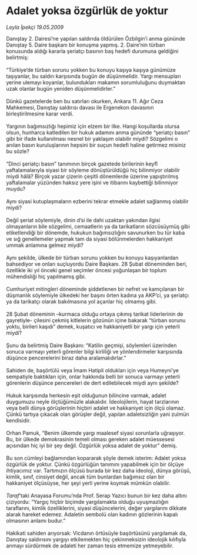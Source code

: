 # Adalet yoksa özgürlük de yoktur

*Leyla İpekçi 19.05.2009*

<div class="taraf_structure_2col_1zq">
<div class="margen_n">



 <p>Danıştay 2. Dairesi’ne yapılan saldırıda öldürülen Özbilgin’i anma gününde Danıştay 5. Daire başkanı bir konuşma yapmış. 2. Daire’nin türban konusunda aldığı kararla şeriatçı basının baş hedefi durumuna geldiğini belirtmiş: <br/><br/>“Türkiye’de türban sorunu yokken bu konuyu kaşıya kaşıya günümüze taşıyanlar, bu saldırı karşısında bugün de düşünmelidir. Yargı mensupları yerine ulemayı koyanlar, bulundukları makamın sorumluluğunu duymaktan uzak olanlar bugün yeniden düşünmelidirler.” <br/><br/>Dünkü gazetelerde ben bu satırları okurken, Ankara 11. Ağır Ceza Mahkemesi, Danıştay saldırısı davası ile Ergenekon davasının birleştirilmesine karar verdi. <br/><br/>Yargının bağımsızlığı hepimiz için elzem bir ilke. Hangi koşullarda olursa olsun, hunharca katledilen bir hukuk adamını anma gününde “şeriatçı basın” gibi bir ifade kullanılması nesnel bir yaklaşım olabilir miydi? Sözgelimi o anılan basın kuruluşlarının hepsini bir suçun hedefi haline getirmez misiniz bu sözle? <br/><br/>“Dinci şeriatçı basın” tanımının birçok gazetede birilerinin keyfî yaftalamalarıyla siyasi bir söyleme dönüştürüldüğü hiç bilinmiyor olabilir miydi hâlâ? Birçok yazar çizerin çeşitli dönemlerde üzerine yapıştırılmış yaftalamalar yüzünden haksız yere işini ve itibarını kaybettiği bilinmiyor muydu? <br/><br/>Aynı siyasi kutuplaşmaların ezberini tekrar etmekle adalet sağlanmış olabilir miydi? <br/><br/>Değil şeriat söylemiyle, dinin d’si ile dahi uzaktan yakından ilgisi olmayanların bile sözgelimi, cemaatlerin ya da tarikatların sözcüsüymüş gibi etiketlendiği bir dönemde, hukukun bağımsızlığını savunurken bu tür kaba ve sığ genellemeler yapmak tam da siyasi bölünmelerden hakkaniyet ummak anlamına gelmez miydi? <br/><br/>Aynı şekilde, ülkede bir türban sorunu yokken bu konuyu kaşıyanlardan bahsediyor ve onları suçluyordu Daire Başkanı. 28 Şubat döneminden beri, özellikle iki yıl önceki genel seçimler öncesi yoğunlaşan bir toplum mühendisliği hiç yapılmamış gibi. <br/><br/>Cumhuriyet mitingleri döneminde şiddetlenen bir nefret ve kamçılanan bir düşmanlık söylemiyle ülkedeki her başını örten kadına ya AKP’ci, ya şeriatçı ya da tarikatçı olarak bakılmasına yol açanlar hiç olmamış gibi. <br/><br/>28 Şubat döneminin –kurmaca olduğu ortaya çıkmış tarikat liderlerinin de gayretiyle- çilesini çekmiş kitlelerin gözünün içine bakarak “türban sorunu yoktu, birileri kaşıdı” demek, kuşatıcı ve hakkaniyetli bir yargı için yeterli miydi? <br/><br/>Şunu da belirtmiş Daire Başkanı: “Katilin geçmişi, söylemleri üzerinden sonuca varmayı yeterli görenler bilgi kirliliği ve yönlendirmeler karşısında düşünce pencerelerini biraz daha aralamalıdırlar.” <br/><br/>Sahiden de, başörtülü veya İmam Hatipli oldukları için veya Humeyni’ye sempatiyle baktıkları için, onlar hakkında belli bir sonuca varmayı yeterli görenlerin düşünce pencereleri de dert edilebilecek miydi aynı şekilde? <br/><br/>Hukuk karşısında herkesin eşit olduğunun bilincine varmak, adalet duygumuzu neyle ölçtüğümüzle alakalıdır. İdeolojilerin, hayat tarzlarının veya belli dünya görüşlerinin hiçbiri adalet ve hakkaniyet için ölçü olamaz. Çünkü tartıya çıkacak olan görüşler değil, yapılan adaletsizliğin yani zulmün kendisidir. <br/><br/>Orhan Pamuk, “Benim ülkemde yargı maalesef siyasi sorunlarla uğraşıyor. Bu, bir ülkede demokrasinin temeli olması gereken adalet müessesesi açısından hiç iyi bir şey değil. Özgürlük yoksa adalet de yoktur” demiş. <br/><br/>Bu son cümleyi bağlamından kopararak şöyle demek isterim: Adalet yoksa özgürlük de yoktur. Çünkü özgürlüğün tanımını yapabilmek için bir ölçüye ihtiyacımız var. Tartımızın ölçüsü burada bir kez daha ideoloji, dünya görüşü, kimlik, sınıf, cinsiyet değil, ancak tüm bunlardan bağımsız olan bir hakkaniyet ölçüsüyse, her şeyi yerli yerine koymak mümkün olabilir. <i><br/><br/>Taraf</i>’taki Anayasa Forumu’nda Prof. Serap Yazıcı bunun bir kez daha altını çiziyordu: “Yargıç hiçbir biçimde yargılamakta olduğu uyuşmazlığın taraflarını, kimlik özelliklerini, siyasi düşüncelerini, değer yargılarını dikkate alarak hareket edemez. Adaletin sembolü olan kadının gözlerinin kapalı olmasının anlamı budur.”<br/><br/>Hakikati sahiden arıyorsak: Vicdanın örtüsüyle başörtüsünü yargılamak da, Danıştay saldırısını yargıyı etkilemekten hiç çekinmeksizin ideolojik kılıfıyla anmayı sürdürmek de adaleti her zaman tesis etmemize yetmeyebilir.</p>

<br/>


<div id="taraf_not">
</div>

</div>


</div>
